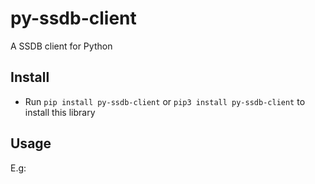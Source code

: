 # py-ssdb-client

A SSDB client for Python

## Install

- Run `pip install py-ssdb-client` or `pip3 install py-ssdb-client` to install this library

## Usage


E.g:

```python

```
